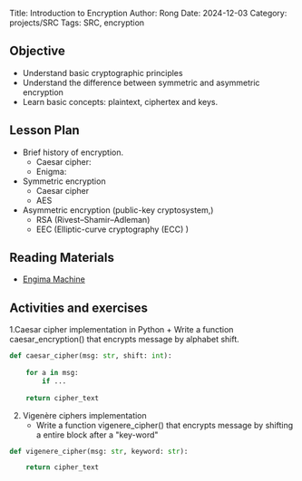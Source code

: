 Title: Introduction to Encryption
Author: Rong
Date: 2024-12-03
Category: projects/SRC
Tags: SRC, encryption


## Objective
+ Understand basic cryptographic principles  
+ Understand the difference between symmetric and asymmetric encryption 
+ Learn basic concepts: plaintext, ciphertex and keys.

## Lesson Plan
+ Brief history of encryption.
    + Caesar cipher: 
    + Enigma: 
+ Symmetric encryption
    + Caesar cipher
    + AES
+ Asymmetric encryption (public-key cryptosystem,) 
    + RSA (Rivest–Shamir–Adleman)
    + EEC (Elliptic-curve cryptography (ECC) )

## Reading Materials
+ [Engima Machine](https://brilliant.org/wiki/enigma-machine/)

## Activities and exercises
1.Caesar cipher implementation in Python
    + Write a function caesar_encryption() that encrypts message by alphabet shift. 
```python
def caesar_cipher(msg: str, shift: int):
    
    for a in msg:
        if ...
    
    return cipher_text
``` 
2. Vigenère ciphers implementation
    + Write a function vigenere_cipher() that encrypts message by shifting a entire block after a "key-word"
```python
def vigenere_cipher(msg: str, keyword: str):

    return cipher_text



```


